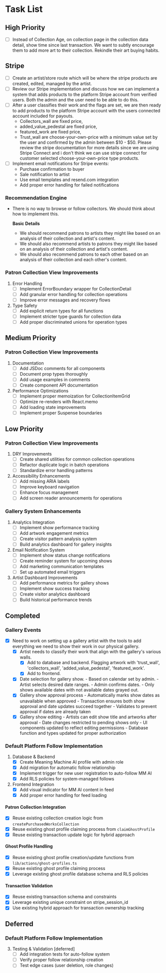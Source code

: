 # Task List

## High Priority

- [ ] Instead of Collection Age, on collection page in the collection data detail, show time since last transaction. We want to subtly encourage them to add more art to their collection. Rekindle their art buying habits.

## Stripe
- [ ] Create an artist/store route which will be where the stripe products are created, edited, managed by the artist. 
- [ ] Review our Stripe implementation and discuss how we can implement a system that adds products to the platform Stripe account from verified users. Both the admin and the user need to be able to do this. 
- [ ] After a user classifies their work and the flags are set, we are then ready to add products to the platform Stripe account with the users connected account included for payouts. 
   -  Collectors_wall are fixed price, 
   -  added_value_pedestal are fixed price, 
   -  featured_work are fixed price,
   -  Trust_wall are choose-your-own-price with a minimum value set by the user and confirmed by the admin between $10 - $50. Please review the stripe documentation for more details since we are using Stripe Connect and i don't think we can use stripe connect for customer selected choose-your-own-price type products.  
- [ ] Implement email notifications for Stripe events:
   - Purchase confirmation to buyer
   - Sale notification to artist
   - Use email templates and resend.com integration
   - Add proper error handling for failed notifications

### Recommendation Engine
- There is no way to browse or follow collectors. We should think about how to implement this.

   **Basic Details**
   - We should recommend patrons to artists they might like based on an analysis of their collection and artist's content.
   - We should also recommend artists to patrons they might like based on an analysis of their collection and artist's content.
   - We should also recommend patrons to each other based on an analysis of their collection and each other's content.

### Patron Collection View Improvements
1. Error Handling
   - [ ] Implement ErrorBoundary wrapper for CollectionDetail
   - [ ] Add granular error handling for collection operations
   - [ ] Improve error messages and recovery flows

2. Type Safety
   - [ ] Add explicit return types for all functions
   - [ ] Implement stricter type guards for collection data
   - [ ] Add proper discriminated unions for operation types

## Medium Priority

### Patron Collection View Improvements
1. Documentation
   - [ ] Add JSDoc comments for all components
   - [ ] Document prop types thoroughly
   - [ ] Add usage examples in comments
   - [ ] Create component API documentation

2. Performance Optimizations
   - [ ] Implement proper memoization for CollectionItemGrid
   - [ ] Optimize re-renders with React.memo
   - [ ] Add loading state improvements
   - [ ] Implement proper Suspense boundaries

## Low Priority

### Patron Collection View Improvements
1. DRY Improvements
   - [ ] Create shared utilities for common collection operations
   - [ ] Refactor duplicate logic in batch operations
   - [ ] Standardize error handling patterns

2. Accessibility Enhancements
   - [ ] Add missing ARIA labels
   - [ ] Improve keyboard navigation
   - [ ] Enhance focus management
   - [ ] Add screen reader announcements for operations

### Gallery System Enhancements
1. Analytics Integration
   - [ ] Implement show performance tracking
   - [ ] Add artwork engagement metrics
   - [ ] Create visitor pattern analysis system
   - [ ] Build analytics dashboard for gallery insights

2. Email Notification System
   - [ ] Implement show status change notifications
   - [ ] Create reminder system for upcoming shows
   - [ ] Add marketing communication templates
   - [ ] Set up automated email triggers

3. Artist Dashboard Improvements
   - [ ] Add performance metrics for gallery shows
   - [ ] Implement show success tracking
   - [ ] Create visitor analytics dashboard
   - [ ] Build historical performance trends

## Completed

### Gallery Events
- [x] Need to work on setting up a gallery artist with the tools to add everything we need to show their work in our physical gallery. 
   - [x] Artist needs to classify their work that align with the gallery's various walls.
      - [x] Add to database and backend. Flagging artwork with 'trust_wall', 'collectors_wall', 'added_value_pedestal', 'featured_work'.
      - [x] Add to frontend.
   - [x] Date selection for gallery show. 
         - Based on calendar set by admin.
         - Artist selects desired date ranges. 
         - Admin confirms dates.
         - Only shows available dates with not available dates grayed out.
   - [x] Gallery show approval process
         - Automatically marks show dates as unavailable when approved
         - Transaction ensures both show approval and date updates succeed together
         - Validates to prevent approval if dates are already taken
   - [x] Gallery show editing
         - Artists can edit show title and artworks after approval
         - Date changes restricted to pending shows only
         - UI components updated to reflect editing permissions
         - Database function and types updated for proper authorization

### Default Platform Follow Implementation
1. Database & Backend
   - [x] Create Meaning Machine AI profile with admin role
   - [x] Add migration for automatic follow relationship
   - [x] Implement trigger for new user registration to auto-follow MM AI
   - [x] Add RLS policies for system-managed follows

2. Frontend Integration
   - [x] Add visual indicator for MM AI content in feed
   - [x] Add proper error handling for feed loading

#### Patron Collection Integration
- [x] Reuse existing collection creation logic from `createPurchasedWorksCollection`
- [x] Reuse existing ghost profile claiming process from `claimGhostProfile`
- [x] Reuse existing transaction update logic for hybrid approach

#### Ghost Profile Handling
- [x] Reuse existing ghost profile creation/update functions from `lib/actions/ghost-profiles.ts`
- [x] Reuse existing ghost profile claiming process
- [x] Leverage existing ghost profile database schema and RLS policies

#### Transaction Validation
- [x] Reuse existing transaction schema and constraints
- [x] Leverage existing unique constraint on stripe_session_id
- [x] Use existing hybrid approach for transaction ownership tracking

## Deferred

### Default Platform Follow Implementation

3. Testing & Validation [deferred]
   - [ ] Add integration tests for auto-follow system
   - [ ] Verify proper follow relationship creation
   - [ ] Test edge cases (user deletion, role changes)